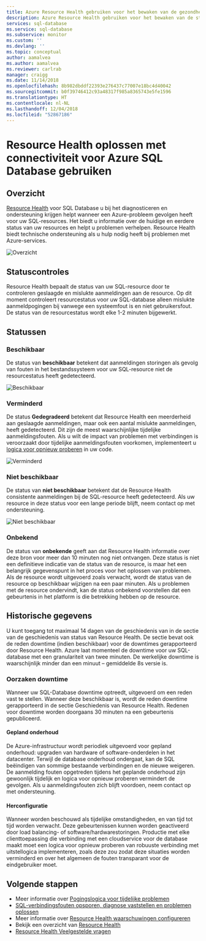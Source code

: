 ```yaml
---
title: Azure Resource Health gebruiken voor het bewaken van de gezondheid van SQL Database | Microsoft Docs
description: Azure Resource Health gebruiken voor het bewaken van de status van de SQL-Database, kunt u vaststellen en ondersteuning krijgen wanneer een Azure-probleem gevolgen heeft voor uw SQL-resources.
services: sql-database
ms.service: sql-database
ms.subservice: monitor
ms.custom: ''
ms.devlang: ''
ms.topic: conceptual
author: aamalvea
ms.author: aamalvea
ms.reviewer: carlrab
manager: craigg
ms.date: 11/14/2018
ms.openlocfilehash: 8b982dbddf22393e276437c77007e18bc4d40042
ms.sourcegitcommit: b0f39746412c93a48317f985a8365743e5fe1596
ms.translationtype: HT
ms.contentlocale: nl-NL
ms.lasthandoff: 12/04/2018
ms.locfileid: "52867186"
---
```

# <a name="use-resource-health-to-troubleshoot-connectivity-for-azure-sql-database"></a>Resource Health oplossen met connectiviteit voor Azure SQL Database gebruiken

## <a name="overview"></a>Overzicht

[Resource Health](../service-health/resource-health-overview.md#getting-started) voor SQL Database u bij het diagnosticeren en ondersteuning krijgen helpt wanneer een Azure-probleem gevolgen heeft voor uw SQL-resources. Het biedt u informatie over de huidige en eerdere status van uw resources en helpt u problemen verhelpen. Resource Health biedt technische ondersteuning als u hulp nodig heeft bij problemen met Azure-services.

![Overzicht](./media/sql-database-resource-health/sql-resource-health-overview.jpg)

## <a name="health-checks"></a>Statuscontroles

Resource Health bepaalt de status van uw SQL-resource door te controleren geslaagde en mislukte aanmeldingen aan de resource. Op dit moment controleert resourcestatus voor uw SQL-database alleen mislukte aanmeldpogingen bij vanwege een systeemfout is en niet gebruikersfout. De status van de resourcestatus wordt elke 1-2 minuten bijgewerkt.

## <a name="health-states"></a>Statussen

### <a name="available"></a>Beschikbaar

De status van **beschikbaar** betekent dat aanmeldingen storingen als gevolg van fouten in het bestandssysteem voor uw SQL-resource niet de resourcestatus heeft gedetecteerd.

![Beschikbaar](./media/sql-database-resource-health/sql-resource-health-available.jpg)

### <a name="degraded"></a>Verminderd

De status **Gedegradeerd** betekent dat Resource Health een meerderheid aan geslaagde aanmeldingen, maar ook een aantal mislukte aanmeldingen, heeft gedetecteerd. Dit zijn de meest waarschijnlijke tijdelijke aanmeldingsfouten. Als u wilt de impact van problemen met verbindingen is veroorzaakt door tijdelijke aanmeldingsfouten voorkomen, implementeert u [logica voor opnieuw proberen](./sql-database-connectivity-issues.md#retry-logic-for-transient-errors) in uw code.

![Verminderd](./media/sql-database-resource-health/sql-resource-health-degraded.jpg)

### <a name="unavailable"></a>Niet beschikbaar

De status van **niet beschikbaar** betekent dat de Resource Health consistente aanmeldingen bij de SQL-resource heeft gedetecteerd. Als uw resource in deze status voor een lange periode blijft, neem contact op met ondersteuning.

![Niet beschikbaar](./media/sql-database-resource-health/sql-resource-health-unavailable.jpg)

### <a name="unknown"></a>Onbekend

De status van **onbekende** geeft aan dat Resource Health informatie over deze bron voor meer dan 10 minuten nog niet ontvangen. Deze status is niet een definitieve indicatie van de status van de resource, is maar het een belangrijk gegevenspunt in het proces voor het oplossen van problemen.
Als de resource wordt uitgevoerd zoals verwacht, wordt de status van de resource op beschikbaar wijzigen na een paar minuten.
Als u problemen met de resource ondervindt, kan de status onbekend voorstellen dat een gebeurtenis in het platform is die betrekking hebben op de resource.

## <a name="historical-information"></a>Historische gegevens

U kunt toegang tot maximaal 14 dagen van de geschiedenis van in de sectie van de geschiedenis van status van Resource Health. De sectie bevat ook de reden downtime (indien beschikbaar) voor de downtimes gerapporteerd door Resource Health. Azure laat momenteel de downtime voor uw SQL-database met een granulariteit van twee minuten. De werkelijke downtime is waarschijnlijk minder dan een minuut – gemiddelde 8s versie is.

### <a name="downtime-reasons"></a>Oorzaken downtime

Wanneer uw SQL-Database downtime optreedt, uitgevoerd om een reden vast te stellen. Wanneer deze beschikbaar is, wordt de reden downtime gerapporteerd in de sectie Geschiedenis van Resource Health. Redenen voor downtime worden doorgaans 30 minuten na een gebeurtenis gepubliceerd.

#### <a name="planned-maintenance"></a>Gepland onderhoud

De Azure-infrastructuur wordt periodiek uitgevoerd voor gepland onderhoud: upgraden van hardware of software-onderdelen in het datacenter. Terwijl de database onderhoud ondergaat, kan de SQL beëindigen van sommige bestaande verbindingen en de nieuwe weigeren. De aanmelding fouten opgetreden tijdens het geplande onderhoud zijn gewoonlijk tijdelijk en logica voor opnieuw proberen vermindert de gevolgen. Als u aanmeldingsfouten zich blijft voordoen, neem contact op met ondersteuning.

#### <a name="reconfiguration"></a>Herconfiguratie

Wanneer worden beschouwd als tijdelijke omstandigheden, en van tijd tot tijd worden verwacht. Deze gebeurtenissen kunnen worden geactiveerd door load balancing- of software/hardwarestoringen. Productie met elke clienttoepassing die verbinding met een cloudservice voor de database maakt moet een logica voor opnieuw proberen van robuuste verbinding met uitstellogica implementeren, zoals deze zou zodat deze situaties worden verminderd en over het algemeen de fouten transparant voor de eindgebruiker moet.

## <a name="next-steps"></a>Volgende stappen

- Meer informatie over [Pogingslogica voor tijdelijke problemen](./sql-database-connectivity-issues.md#retry-logic-for-transient-errors)
- [SQL-verbindingsfouten opsporen, diagnose vaststellen en problemen oplossen](./sql-database-connectivity-issues.md)
- Meer informatie over [Resource Health waarschuwingen configureren](/articles/service-health/resource-health-alert-arm-template-guide.md)
- Bekijk een overzicht van [Resource Health](/articles/service-health/resource-health-overview.md)
- [Resource Health Veelgestelde vragen](/articles/service-health/resource-health-faq.md)
